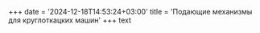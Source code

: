 ﻿+++
date = '2024-12-18T14:53:24+03:00'
title = 'Подающие механизмы для круглоткацких машин'
+++
text